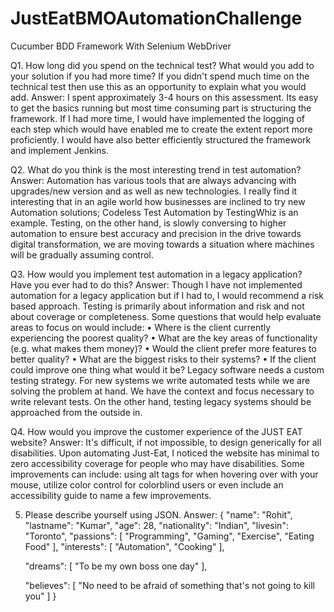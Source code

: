 # JustEatBMOAutomationChallenge
Cucumber BDD Framework With Selenium WebDriver

Q1. How long did you spend on the technical test? What would you add to your solution if you had more time? If you didn't spend much time on the technical test then use this as an opportunity to explain what you would add.
Answer:
I spent approximately 3-4 hours on this assessment. Its easy to get the basics running but most time consuming part is structuring the framework. If I had more time, I would have implemented the logging of each step which would have enabled me to create the extent report more proficiently.  I would have also better efficiently structured the framework and implement Jenkins.

Q2. What do you think is the most interesting trend in test automation?
Answer:
Automation has various tools that are always advancing with upgrades/new version and as well as new technologies. I really find it interesting that in an agile world how businesses are inclined to try new Automation solutions; Codeless Test Automation by TestingWhiz is an example. Testing, on the other hand, is slowly conversing to higher automation to ensure best accuracy and precision in the drive towards digital transformation, we are moving towards a situation where machines will be gradually assuming control. 

Q3. How would you implement test automation in a legacy application? Have you ever had to do this?
Answer:
Though I have not implemented automation for a legacy application but if I had to, I would recommend a risk based approach. Testing is primarily about information and risk and not about coverage or completeness. Some questions that would help evaluate areas to focus on would include:
•	Where is the client currently experiencing the poorest quality?
•	What are the key areas of functionality (e.g. what makes them money)?
•	Would the client prefer more features to better quality?
•	What are the biggest risks to their systems?
•	If the client could improve one thing what would it be?
Legacy software needs a custom testing strategy. For new systems we write automated tests while we are solving the problem at hand. We have the context and focus necessary to write relevant tests. On the other hand, testing legacy systems should be approached from the outside in.

Q4. How would you improve the customer experience of the JUST EAT website?
Answer: 
It's difficult, if not impossible, to design generically for all disabilities. Upon automating Just-Eat, I noticed the website has minimal to zero accessibility coverage for people who may have disabilities. Some improvements can include: using alt tags for when hovering over with your mouse, utilize color control for colorblind users or even include an accessibility guide to name a few improvements. 

5. Please describe yourself using JSON.
Answer:
 {
 	"name": "Rohit",
 	"lastname": "Kumar",
 	"age": 28,
 	"nationality": "Indian",
 	"livesin": "Toronto",
 	"passions": [
 		"Programming",
 		"Gaming",
 		"Exercise",
 		"Eating Food"
 	],
 	"interests": [
 		"Automation",
 		"Cooking"
 	],

 	"dreams": [
 		"To be my own boss one day"
 	],

 	"believes": [
 		"No need to be afraid of something that's not going to kill you"
 	]
 }